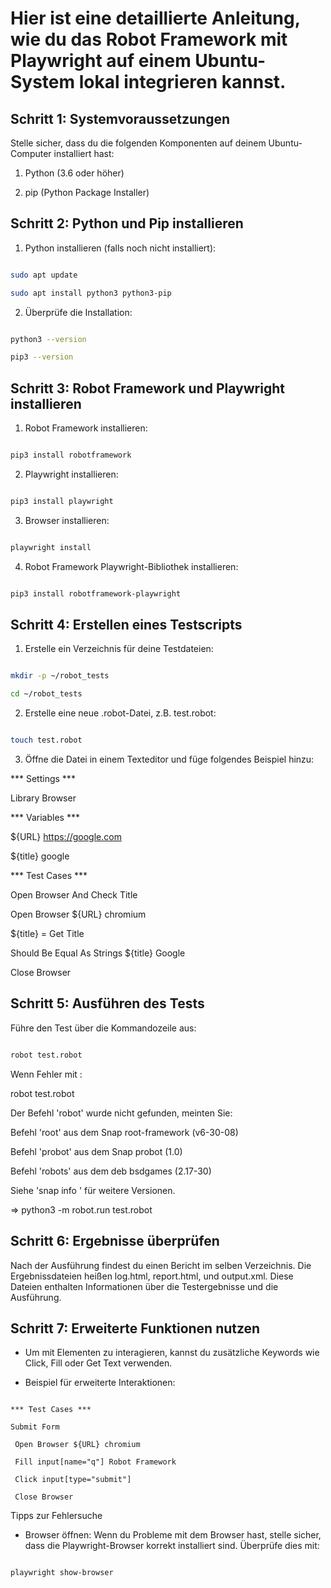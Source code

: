 # Hier ist eine detaillierte Anleitung, wie du das Robot Framework mit Playwright auf einem Ubuntu-System lokal integrieren kannst.
## Schritt 1: Systemvoraussetzungen

Stelle sicher, dass du die folgenden Komponenten auf deinem Ubuntu-Computer installiert hast:

1. Python (3.6 oder höher)

2. pip (Python Package Installer)
   
## Schritt 2: Python und Pip installieren

1. Python installieren (falls noch nicht installiert):

 ```bash

 sudo apt update

 sudo apt install python3 python3-pip

 ```

2. Überprüfe die Installation:

 ```bash

 python3 --version

 pip3 --version

 ```
##  Schritt 3: Robot Framework und Playwright installieren

1. Robot Framework installieren:

 ```bash

 pip3 install robotframework

 ```

2. Playwright installieren:

 ```bash

 pip3 install playwright

 ```

3. Browser installieren:

 ```bash

 playwright install

 ```

4. Robot Framework Playwright-Bibliothek installieren:

 ```bash

 pip3 install robotframework-playwright

 ```
## Schritt 4: Erstellen eines Testscripts

1. Erstelle ein Verzeichnis für deine Testdateien:

 ```bash

 mkdir -p ~/robot_tests

 cd ~/robot_tests

 ```

2. Erstelle eine neue .robot-Datei, z.B. test.robot:

 ```bash

 touch test.robot

 ```

3. Öffne die Datei in einem Texteditor und füge folgendes Beispiel hinzu:

*** Settings ***

Library Browser

*** Variables ***

${URL} https://google.com

${title} google

*** Test Cases ***

Open Browser And Check Title

 Open Browser ${URL} chromium

 ${title} = Get Title

 Should Be Equal As Strings ${title} Google

 Close Browser


## Schritt 5: Ausführen des Tests

Führe den Test über die Kommandozeile aus:

```bash

robot test.robot

```

Wenn Fehler mit :

robot test.robot

Der Befehl 'robot' wurde nicht gefunden, meinten Sie:

 Befehl 'root' aus dem Snap root-framework (v6-30-08)

 Befehl 'probot' aus dem Snap probot (1.0)

 Befehl 'robots' aus dem deb bsdgames (2.17-30)

Siehe 'snap info <snapname>' für weitere Versionen.

=> python3 -m robot.run test.robot
##  Schritt 6: Ergebnisse überprüfen

Nach der Ausführung findest du einen Bericht im selben Verzeichnis. Die Ergebnissdateien heißen log.html, report.html, und output.xml. Diese Dateien enthalten Informationen über die Testergebnisse und die Ausführung.
## Schritt 7: Erweiterte Funktionen nutzen

- Um mit Elementen zu interagieren, kannst du zusätzliche Keywords wie Click, Fill oder Get Text verwenden.

- Beispiel für erweiterte Interaktionen:

```robot

*** Test Cases ***

Submit Form

 Open Browser ${URL} chromium

 Fill input[name="q"] Robot Framework

 Click input[type="submit"]

 Close Browser

```
 Tipps zur Fehlersuche

- Browser öffnen: Wenn du Probleme mit dem Browser hast, stelle sicher, dass die Playwright-Browser korrekt installiert sind. Überprüfe dies mit:

 ```bash

 playwright show-browser

 ``` 